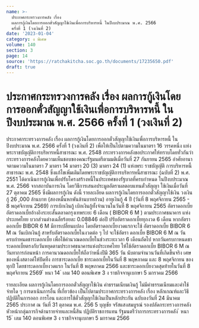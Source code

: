```yaml
---
name: >-
  ประกาศกระทรวงการคลัง เรื่อง
  ผลการกู้เงินโดยการออกตั๋วสัญญาใช้เงินเพื่อการบริหารหนี้ ในปีงบประมาณ พ.ศ. 2566
  ครั้งที่ 1 (วงเงินที่ 2)
date: '2023-01-04'
category: ง พิเศษ
volume: 140
section: 3
page: 14
source: 'https://ratchakitcha.soc.go.th/documents/17235650.pdf'
draft: true
---
```


# ประกาศกระทรวงการคลัง เรื่อง ผลการกู้เงินโดยการออกตั๋วสัญญาใช้เงินเพื่อการบริหารหนี้ ในปีงบประมาณ พ.ศ. 2566 ครั้งที่ 1 (วงเงินที่ 2)

ประกาศกระทรวงการคลัง เรื่อง ผลการกู้เงินโดยการออกตั๋วสัญญาใช้เงินเพื่อการบริหารหนี้ ในปีงบประมาณ พ.ศ. 2566 ครั้งที่ 1 (วงเงินที่ 2) เพื่อให้เป็นไปตามความในมาตรา 16 วรรคหนึ่ง แห่งพระราชบัญญัติการบริหารหนี้สาธารณะ พ.ศ. 2548 กระทรวงการคลังขอประกาศให้ทราบโดยทั่วกันว่า กระทรวงการคลังโดยความเห็นชอบของคณะรัฐมนตรีตามมติเมื่อวันที่ 27 กันยายน 2565 อำศัยอานาจตามความในมาตรา 7 มาตรา 14 มาตรา 20 (3) มาตรา 24 (1) แห่งพระ ราชบัญญัติ การบริหารหนี้สาธารณะ พ.ศ. 2548 ซึ่งแก้ไขเพิ่มเติมโดยพระราชบัญญัติการบริหารหนี้สาธารณะ (ฉบับที่ 2) พ.ศ. 2551 ได้ดาเนินการกู้เงินเพื่อปรับโครงสร้างหนี้ในประเทศของรัฐบาลที่ครบกำหนด ในปีงบประมาณ พ.ศ. 2566 จากสถาบันการเงิน โดยวิธีการเสนอประมูลอัตราผลตอบแทนตั๋วสัญญา ใช้เงินเมื่อวันที่ 27 ตุลาคม 2565 ซึ่งมีผลการกู้เงิน ดังนี้ รายละเอียด ผลการกู้เงินโดยการออกตั๋วสัญญาใช้เงิน วงเงินกู้ 26 ,000 ล้านบาท (สองหมื่นหกพันล้านบาทถ้วน) อายุเงินกู้ 4 ปี (วันที่ 8 พฤศจิกายน 2565 - 8 พฤศจิกายน 2569) การเบิกเงินกู้ เบิกเงินกู้ทั้งจำนวนในวันที่ 8 พฤศจิกายน 2565 อัตราดอกเบี้ย อัตราดอกเบี้ยอ้างอิงระยะสั้นตลาดกรุงเทพระยะ 6 เดือน ( BIBOR 6 M ) ตามประกาศธนาคาร แห่งประเทศไทย บวกส่วนต่างเฉลี่ยร้อยละ 0.08846 ต่อปี ปรับอัตราดอกเบี้ยทุกงวด 6 เดือน หากอัตราดอกเบี้ย BIBOR 6 M มีการเปลี่ยนแปลง โดยอัตราดอกเบี้ยงวดแรกจะใช้ อัตราดอกเบี้ย BIBOR 6 M ณ วันเบิกเงินกู้ สาหรับอัตราดอกเบี้ยในงวดต่อ ๆ ไป จะใช้อัตรา ดอกเบี้ย BIBOR 6 M ณ วันครบกำหนดชาระดอกเบี้ย เพื่อใช้คำนวณดอกเบี้ยในช่วงระยะเวลา 6 เดือนถัดไป หากวันครบกาหนดชาระดอกเบี้ยตรงกับวันหยุดตามประกาศธนาคารแห่งประเทศไทย ให้ใช้อัตราดอกเบี้ย BIBOR 6 M ณ วันทาการก่อนหน้า การคานวณดอกเบี้ยให้ถือว่าหนึ่งปีมี 365 วัน นับตามจำนวนวันที่เกิดขึ้นจริง เศษของหนึ่งสตางค์ให้ปัดทิ้ง การชาระดอกเบี้ย ชาระดอกเบี้ยในวันที่ 8 พฤษภาคม และ 8 พฤศจิกายน ของทุกปี โดยชาระดอกเบี้ยงวดแรก ในวันที่ 8 พฤษภาคม 2566 และชาระดอกเบี้ยงวดสุดท้ายในวันที่ 8 พฤศจิกายน 2569 ้ หนา 14 ่ เลม 140 ตอนพิเศษ 3 ง ราชกิจจานุเบกษา 5 มกราคม 2566

รายละเอียด ผลการกู้เงินโดยการออกตั๋วสัญญาใช้เงิน ค่าธรรมเนียมเงินกู้ ไม่มีค่าธรรมเนียมและค่าใช้จ่ายใด ๆ การดาเนินการอื่น ที่เกี่ยวข้อง เป็นไปตามประกาศกระทรวงการคลัง เรื่อง หลักเกณฑ์และวิธีปฏิบัติในการออก การโอน และการใช้ตั๋วสัญญาใช้เงินเป็นหลักประกัน ฉบับลงวันที่ 24 มีนาคม 2565 ประกาศ ณ วันที่ 31 ตุลาคม พ.ศ. 256 5 บุญชัย จรัสแสงสมบูรณ์ รองปลัดกระทรวงการคลัง หัวหน้ากลุ่มภารกิจด้านรายจ่ายและหนี้สิน ปฏิบัติราชการแทน รัฐมนตรีว่าการกระทรวงการคลัง ้ หนา 15 ่ เลม 140 ตอนพิเศษ 3 ง ราชกิจจานุเบกษา 5 มกราคม 2566

